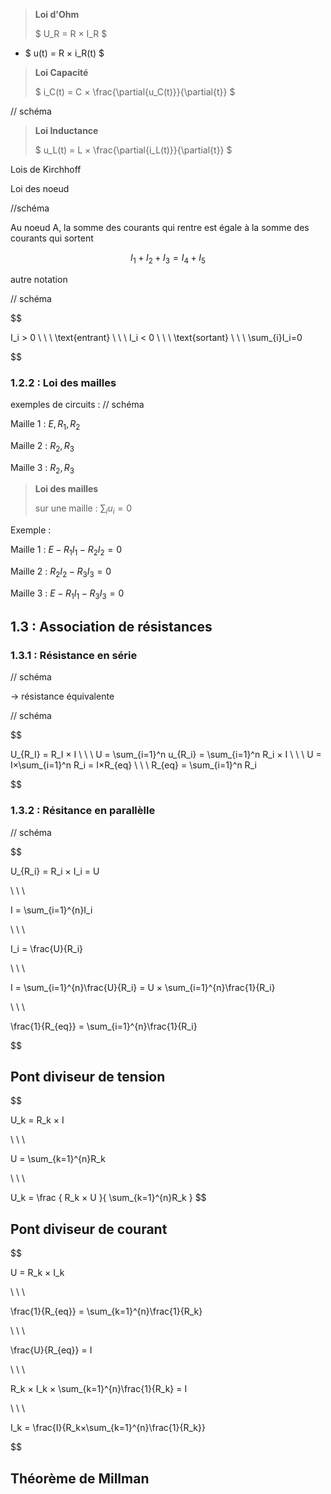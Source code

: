 > **Loi d'Ohm**
> 
> $ U_R = R × I_R $
> 
- $ u(t) = R × i_R(t) $ 

> **Loi Capacité**
> 
> $ i_C(t) = C × \frac{\partial{u_C(t)}}{\partial{t}} $

// schéma

> **Loi Inductance**
> 
> $ u_L(t) = L × \frac{\partial{i_L(t)}}{\partial{t}} $


Lois de Kirchhoff

Loi des noeud

//schéma

Au noeud A, la somme des courants qui rentre est égale à la somme des courants qui sortent

$$
I_1 + I_2 + I_3 = I_4 + I_5
$$

autre notation 

// schéma

$$

I_i > 0 \ \ \ \text{entrant}
\\ \ \\
I_i < 0 \ \ \ \text{sortant}
\\ \ \\
\sum_{i}I_i=0

$$

### 1.2.2 : Loi des mailles

exemples de circuits : 
// schéma



Maille 1 : $E,R_1,R_2$

Maille 2 : $R_2,R_3$

Maille 3 : $R_2,R_3$

> **Loi des mailles** 
>
> sur une maille : $\sum_{i}u_i=0$

Exemple : 

Maille 1 : $E-R_1I_1-R_2I_2=0$

Maille 2 : $R_2I_2-R_3I_3=0$ 

Maille 3 : $E-R_1I_1-R_3I_3=0$ 



## 1.3 : Association de résistances

### 1.3.1 : Résistance en série

// schéma

-> résistance équivalente

// schéma

$$

U_{R_I} = R_I × I
\\ \ \\
U = \sum_{i=1}^n u_{R_i} = \sum_{i=1}^n R_i × I
\\ \ \\
U =  I×\sum_{i=1}^n R_i = I×R_{eq}
\\ \ \\
R_{eq} = \sum_{i=1}^n R_i

$$

### 1.3.2 : Résitance en parallèlle

// schéma

$$

U_{R_i} = R_i × I_i = U

\\ \ \\

I = \sum_{i=1}^{n}I_i

\\ \ \\

I_i = \frac{U}{R_i}

\\ \ \\

I = \sum_{i=1}^{n}\frac{U}{R_i} = U × \sum_{i=1}^{n}\frac{1}{R_i}

\\ \ \\

\frac{1}{R_{eq}} = \sum_{i=1}^{n}\frac{1}{R_i}

$$

## Pont diviseur de tension

$$ 

U_k = R_k × I

\\ \ \\

U = \sum_{k=1}^{n}R_k

\\ \ \\

U_k = \frac { R_k × U }{ \sum_{k=1}^{n}R_k }
$$

## Pont diviseur de courant

$$ 

U = R_k × I_k

\\ \ \\

\frac{1}{R_{eq}} = \sum_{k=1}^{n}\frac{1}{R_k}

\\ \ \\

\frac{U}{R_{eq}} = I

\\ \ \\

R_k × I_k × \sum_{k=1}^{n}\frac{1}{R_k} = I

\\ \ \\

I_k = \frac{I}{R_k×\sum_{k=1}^{n}\frac{1}{R_k}}

$$

## Théorème de Millman
